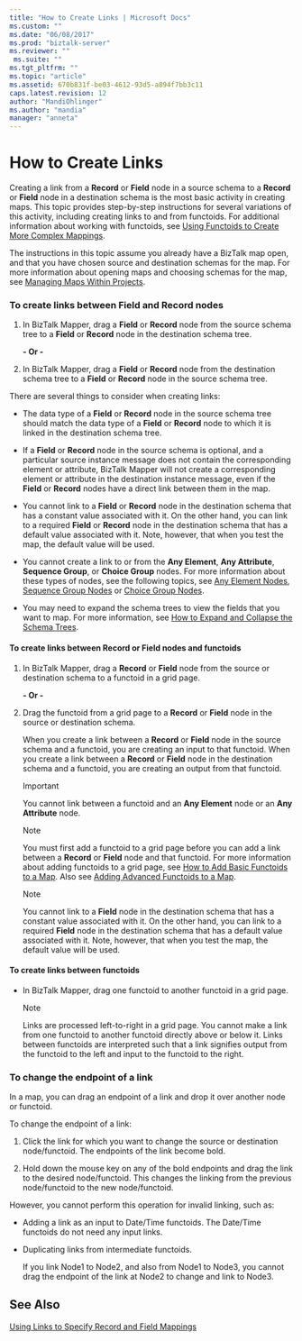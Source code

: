 ```yaml
---
title: "How to Create Links | Microsoft Docs"
ms.custom: ""
ms.date: "06/08/2017"
ms.prod: "biztalk-server"
ms.reviewer: ""
 ms.suite: ""
ms.tgt_pltfrm: ""
ms.topic: "article"
ms.assetid: 670b831f-be03-4612-93d5-a894f7bb3c11
caps.latest.revision: 12
author: "MandiOhlinger"
ms.author: "mandia"
manager: "anneta"
---
```

# How to Create Links
Creating a link from a **Record** or **Field** node in a source schema to a **Record** or **Field** node in a destination schema is the most basic activity in creating maps. This topic provides step-by-step instructions for several variations of this activity, including creating links to and from functoids. For additional information about working with functoids, see [Using Functoids to Create More Complex Mappings](../core/using-functoids-to-create-more-complex-mappings.md).  
  
 The instructions in this topic assume you already have a BizTalk map open, and that you have chosen source and destination schemas for the map. For more information about opening maps and choosing schemas for the map, see [Managing Maps Within Projects](../core/managing-maps-within-projects.md).  
  
### To create links between Field and Record nodes  
  
1.  In BizTalk Mapper, drag a **Field** or **Record** node from the source schema tree to a **Field** or **Record** node in the destination schema tree.  
  
     **- Or -**  
  
2.  In BizTalk Mapper, drag a **Field** or **Record** node from the destination schema tree to a **Field** or **Record** node in the source schema tree.  
  
 There are several things to consider when creating links:  
  
-   The data type of a **Field** or **Record** node in the source schema tree should match the data type of a **Field** or **Record** node to which it is linked in the destination schema tree.  
  
-   If a **Field** or **Record** node in the source schema is optional, and a particular source instance message does not contain the corresponding element or attribute, BizTalk Mapper will not create a corresponding element or attribute in the destination instance message, even if the **Field** or **Record** nodes have a direct link between them in the map.  
  
-   You cannot link to a **Field** or **Record** node in the destination schema that has a constant value associated with it. On the other hand, you can link to a required **Field** or **Record** node in the destination schema that has a default value associated with it. Note, however, that when you test the map, the default value will be used.  
  
-   You cannot create a link to or from the **Any Element**, **Any Attribute**, **Sequence Group**, or **Choice Group** nodes. For more information about these types of nodes, see the following topics, see [Any Element Nodes](../core/any-element-nodes.md), [Sequence Group Nodes](../core/sequence-group-nodes.md) or [Choice Group Nodes](../core/choice-group-nodes.md).  
  
-   You may need to expand the schema trees to view the fields that you want to map. For more information, see [How to Expand and Collapse the Schema Trees](https://msdn.microsoft.com/library/ee253802(v=bts.10).aspx).  
  
#### To create links between Record or Field nodes and functoids  
  
1.  In BizTalk Mapper, drag a **Record** or **Field** node from the source or destination schema to a functoid in a grid page.  
  
     **- Or -**  
  
2.  Drag the functoid from a grid page to a **Record** or **Field** node in the source or destination schema.  
  
     When you create a link between a **Record** or **Field** node in the source schema and a functoid, you are creating an input to that functoid. When you create a link between a **Record** or **Field** node in the destination schema and a functoid, you are creating an output from that functoid.  
  
    > [!IMPORTANT]
    >  You cannot link between a functoid and an **Any Element** node or an **Any Attribute** node.  
  
    > [!NOTE]
    >  You must first add a functoid to a grid page before you can add a link between a **Record** or **Field** node and that functoid. For more information about adding functoids to a grid page, see [How to Add Basic Functoids to a Map](../core/how-to-add-basic-functoids-to-a-map.md). Also see [Adding Advanced Functoids to a Map](../core/adding-advanced-functoids-to-a-map.md).  
  
    > [!NOTE]
    >  You cannot link to a **Field** node in the destination schema that has a constant value associated with it. On the other hand, you can link to a required **Field** node in the destination schema that has a default value associated with it. Note, however, that when you test the map, the default value will be used.  
  
#### To create links between functoids  
  
-   In BizTalk Mapper, drag one functoid to another functoid in a grid page.  
  
    > [!NOTE]
    >  Links are processed left-to-right in a grid page. You cannot make a link from one functoid to another functoid directly above or below it. Links between functoids are interpreted such that a link signifies output from the functoid to the left and input to the functoid to the right.  
  
### To change the endpoint of a link  
 In a map, you can drag an endpoint of a link and drop it over another node or functoid.  
  
 To change the endpoint of a link:  
  
1.  Click the link for which you want to change the source or destination node/functoid. The endpoints of the link become bold.  
  
2.  Hold down the mouse key on any of the bold endpoints and drag the link to the desired node/functoid. This changes the linking from the previous node/functoid to the new node/functoid.  
  
 However, you cannot perform this operation for invalid linking, such as:  
  
-   Adding a link as an input to Date/Time functoids. The Date/Time functoids do not need any input links.  
  
-   Duplicating links from intermediate functoids.  
  
     If you link Node1 to Node2, and also from Node1 to Node3, you cannot drag the endpoint of the link at Node2 to change and link to Node3.  
  
## See Also  
 [Using Links to Specify Record and Field Mappings](../core/using-links-to-specify-record-and-field-mappings.md)